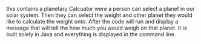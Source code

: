 this contains a planetary Calcuator were a person can select a planet in our solar system. Then they can select the weight and other planet they would like to calculate the weight onto.
After the code will run and display a message that will tell the how much you would weigh on that planet.
It is built solely in Java and everything is displayed in the command line.
